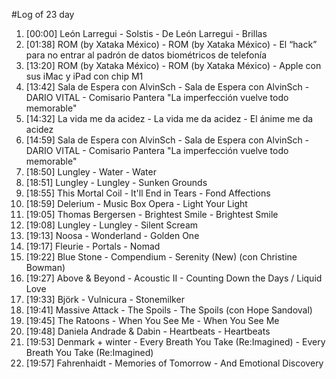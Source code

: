 #Log of 23 day

1. [00:00] León Larregui - Solstis - De León Larregui - Brillas
1. [01:38] ROM (by Xataka México) - ROM (by Xataka México) - El “hack” para no entrar al padrón de datos biométricos de telefonía
1. [13:20] ROM (by Xataka México) - ROM (by Xataka México) - Apple con sus iMac y iPad con chip M1
1. [13:42] Sala de Espera con AlvinSch - Sala de Espera con AlvinSch - DARIO VITAL - Comisario Pantera "La imperfección vuelve todo memorable"
1. [14:32] La vida me da acidez - La vida me da acidez - El ánime me da acidez
1. [14:59] Sala de Espera con AlvinSch - Sala de Espera con AlvinSch - DARIO VITAL - Comisario Pantera "La imperfección vuelve todo memorable"
1. [18:50] Lungley - Water - Water
1. [18:51] Lungley - Lungley - Sunken Grounds
1. [18:55] This Mortal Coil - It'll End in Tears - Fond Affections
1. [18:59] Delerium - Music Box Opera - Light Your Light
1. [19:05] Thomas Bergersen - Brightest Smile - Brightest Smile
1. [19:08] Lungley - Lungley - Silent Scream
1. [19:13] Noosa - Wonderland - Golden One
1. [19:17] Fleurie - Portals - Nomad
1. [19:22] Blue Stone - Compendium - Serenity (New) (con Christine Bowman)
1. [19:27] Above & Beyond - Acoustic II - Counting Down the Days / Liquid Love
1. [19:33] Björk - Vulnicura - Stonemilker
1. [19:41] Massive Attack - The Spoils - The Spoils (con Hope Sandoval)
1. [19:45] The Ratoons - When You See Me - When You See Me
1. [19:48] Daniela Andrade & Dabin - Heartbeats - Heartbeats
1. [19:53] Denmark + winter - Every Breath You Take (Re:Imagined) - Every Breath You Take (Re:Imagined)
1. [19:57] Fahrenhaidt - Memories of Tomorrow - And Emotional Discovery
